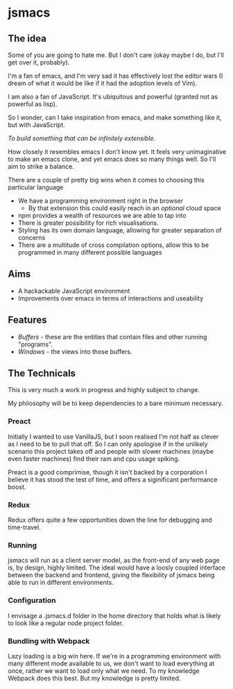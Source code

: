 # jsmacs

## The idea

Some of you are going to hate me. But I don't care (okay maybe I do, but I'll get over it, probably).

I'm a fan of emacs, and I'm very sad it has effectively lost the editor wars (I dream of what it would be like if it had the adoption levels of Vim).

I am also a fan of JavaScript. It's ubiquitous and powerful (granted not as powerful as lisp).

So I wonder, can I take inspiration from emacs, and make something like it, but with JavaScript.

_To build something that can be infinitely extensible._

How closely it resembles emacs I don't know yet. It feels very unimaginative to make an emacs clone, and yet emacs does so many things well. So I'll aim to strike a balance.

There are a couple of pretty big wins when it comes to choosing this particular language

- We have a programming environment right in the browser
  - By that extension this could easily reach in an _optional_ cloud space
- npm provides a wealth of resources we are able to tap into
- There is greater possibility for rich visualisations.
- Styling has its own domain language, allowing for greater separation of concerns
- There are a multitude of cross compilation options, allow this to be programmed in many different possible languages

## Aims

- A hackackable JavaScript environment
- Improvements over emacs in terms of interactions and useability

## Features

- _Buffers_ - these are the entities that contain files and other running "programs".
- _Windows_ - the views into those buffers.

## The Technicals

This is very much a work in progress and highly subject to change.

My philosophy will be to keep dependencies to a bare minimum necessary.

### Preact

Initially I wanted to use VanillaJS, but I soon realised I'm not half as clever as I need to be to pull that off. So I can only apologise if in the unlikely scenario this project takes off and people with slower machines (maybe even faster machines) find their ram and cpu usage spiking.

Preact is a good comprimise, though it isn't backed by a corporation I believe it has stood the test of time, and offers a siginificant performance boost.

### Redux

Redux offers quite a few opportunities down the line for debugging and time-travel.

### Running

jsmacs will run as a client server model, as the front-end of any web page is, by design, highly limited. The ideal would have a loosly coupled interface between the backend and frontend, giving the flexibility of jsmacs being able to run in different environments.

### Configuration

I envisage a .jsmacs.d folder in the home directory that holds what is likely to look like a regular node project folder.

### Bundling with Webpack

Lazy loading is a big win here. If we're in a programming environment with many different mode available to us, we don't want to load everything at once, rather we want to load only what we need. To my knowledge Webpack does this best. But my knowledge is pretty limited.
